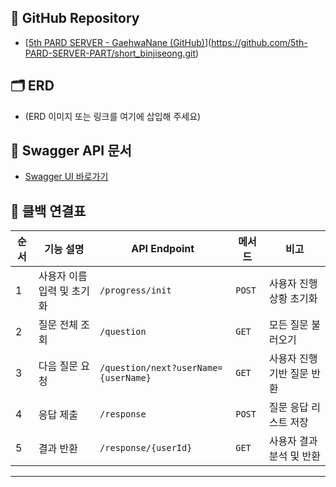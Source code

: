 
## 📌 GitHub Repository
- [[5th PARD SERVER - GaehwaNane (GitHub)](https://github.com/5th-PARD-SERVER-PART/GaehwaNane.git)](https://github.com/5th-PARD-SERVER-PART/short_binjiseong.git)

## 🗂 ERD
- (ERD 이미지 또는 링크를 여기에 삽입해 주세요)

## 🔗 Swagger API 문서
- [Swagger UI 바로가기]([http://172.18.142.173:8080/swagger-ui/index.html#](http://172.18.137.90:8080/swagger-ui/index.html))

## 🔄 클백 연결표

| 순서 | 기능 설명 | API Endpoint | 메서드 | 비고 |
|------|-----------|---------------|--------|------|
| 1 | 사용자 이름 입력 및 초기화 | `/progress/init` | `POST` | 사용자 진행 상황 초기화 |
| 2 | 질문 전체 조회 | `/question` | `GET` | 모든 질문 불러오기 |
| 3 | 다음 질문 요청 | `/question/next?userName={userName}` | `GET` | 사용자 진행 기반 질문 반환 |
| 4 | 응답 제출 | `/response` | `POST` | 질문 응답 리스트 저장 |
| 5 | 결과 반환 | `/response/{userId}` | `GET` | 사용자 결과 분석 및 반환 |

---
